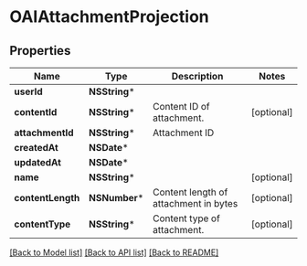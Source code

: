 # OAIAttachmentProjection

## Properties
Name | Type | Description | Notes
------------ | ------------- | ------------- | -------------
**userId** | **NSString*** |  | 
**contentId** | **NSString*** | Content ID of attachment. | [optional] 
**attachmentId** | **NSString*** | Attachment ID | 
**createdAt** | **NSDate*** |  | 
**updatedAt** | **NSDate*** |  | 
**name** | **NSString*** |  | [optional] 
**contentLength** | **NSNumber*** | Content length of attachment in bytes | [optional] 
**contentType** | **NSString*** | Content type of attachment. | [optional] 

[[Back to Model list]](../README#documentation-for-models) [[Back to API list]](../README#documentation-for-api-endpoints) [[Back to README]](../README)


